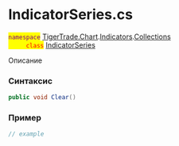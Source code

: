 
# IndicatorSeries.cs
<mark style="color:purple;">`namespace`</mark> [TigerTrade.Chart](../../../../../TigerTrade.Chart.md).[Indicators](../../../../../TigerTrade.Chart/Indicators.md).[Collections](../../../../../TigerTrade.Chart/Indicators/Collections.md)  
<mark style="color:red;">&nbsp;&nbsp;&nbsp;&nbsp;&nbsp;&nbsp;&nbsp;&nbsp;&nbsp;`class`</mark> [IndicatorSeries](../../IndicatorSeries.cs.md)

Описание

### Синтаксис
```csharp
public void Clear()
```


### Пример  
```csharp
// example
```
                    
                    